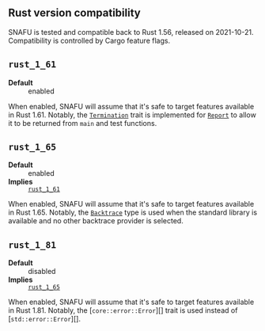 ## Rust version compatibility

SNAFU is tested and compatible back to Rust 1.56, released on
2021-10-21. Compatibility is controlled by Cargo feature flags.

<style>
.snafu-ff-meta>dt {
  font-weight: bold;
}
.snafu-ff-meta>*>p {
  margin: 0;
}
</style>

## `rust_1_61`

<dl class="snafu-ff-meta">
<dt>Default</dt>
<dd>enabled</dd>
</dl>

When enabled, SNAFU will assume that it's safe to target features
available in Rust 1.61. Notably, the [`Termination`][] trait is
implemented for [`Report`][] to allow it to be returned from `main`
and test functions.

[`Termination`]: std::process::Termination
[`Report`]: crate::Report

## `rust_1_65`

<dl class="snafu-ff-meta">
<dt>Default</dt>
<dd>enabled</dd>
<dt>Implies</dt>
<dd>

[`rust_1_61`](#rust_1_61)

</dd>
</dl>

When enabled, SNAFU will assume that it's safe to target features
available in Rust 1.65. Notably, the [`Backtrace`][] type is used when
the standard library is available and no other backtrace provider is
selected.

[`Backtrace`]: std::backtrace::Backtrace

## `rust_1_81`

<dl class="snafu-ff-meta">
<dt>Default</dt>
<dd>disabled</dd>
<dt>Implies</dt>
<dd>

[`rust_1_65`](#rust_1_65)

</dd>
</dl>

When enabled, SNAFU will assume that it's safe to target features
available in Rust 1.81. Notably, the [`core::error::Error`][] trait is
used instead of [`std::error::Error`][].
